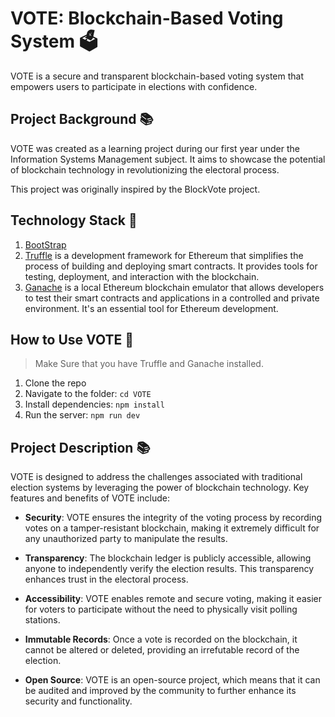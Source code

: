 # VOTE: Blockchain-Based Voting System 🗳️
VOTE is a secure and transparent blockchain-based voting system that empowers users to participate in elections with confidence. 

## Project Background 📚
VOTE was created as a learning project during our first year under the Information Systems Management subject. 
It aims to showcase the potential of blockchain technology in revolutionizing the electoral process.

This project was originally inspired by the BlockVote project.


## Technology Stack 🎨
1. [BootStrap](https://getbootstrap.com/)
2. [Truffle](https://www.trufflesuite.com/) is a development framework for Ethereum that simplifies the process of building and deploying smart contracts. It provides tools for testing, deployment, and interaction with the blockchain.
3. [Ganache](https://www.trufflesuite.com/ganache) is a local Ethereum blockchain emulator that allows developers to test their smart contracts and applications in a controlled and private environment. It's an essential tool for Ethereum development.

## How to Use VOTE 🎉

> Make Sure that you have Truffle and Ganache installed.

1. Clone the repo
2. Navigate to the folder: `cd VOTE`
3. Install dependencies: `npm install`
4. Run the server: `npm run dev`

## Project Description 📚
VOTE is designed to address the challenges associated with traditional election systems by leveraging the power of blockchain technology. Key features and benefits of VOTE include:

- **Security**: VOTE ensures the integrity of the voting process by recording votes on a tamper-resistant blockchain, making it extremely difficult for any unauthorized party to manipulate the results.

- **Transparency**: The blockchain ledger is publicly accessible, allowing anyone to independently verify the election results. This transparency enhances trust in the electoral process.

- **Accessibility**: VOTE enables remote and secure voting, making it easier for voters to participate without the need to physically visit polling stations.

- **Immutable Records**: Once a vote is recorded on the blockchain, it cannot be altered or deleted, providing an irrefutable record of the election.

- **Open Source**: VOTE is an open-source project, which means that it can be audited and improved by the community to further enhance its security and functionality.



